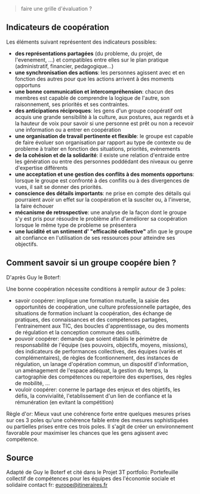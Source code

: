 
> faire une grille d'évaluation ?

## Indicateurs de coopération 

Les éléments suivant représentent des indicateurs possibles:

- **des représentations partagées** (du probleme, du projet, de l'evenement, …) et compatibles entre elles sur le plan pratique (administratif, financier, pedagogique…)
- **une synchronisation des actions**: les personnes agissent avec et en fonction des autres pour que les actions arrivent à des moments opportuns
- **une bonne communication et intercompréhension**: chacun des membres est capable de comprendre la logique de l'autre, son raisonnement, ses priorités et ses contraintes.
- **des anticipations réciproques**: les gens d'un groupe coopératif ont acquis une grande sensibilité à la culture, aux postures, aux regards et à la hauteur de voix pour savoir si une personne est prêt ou non a recevoir une information ou a entrer en coopération
- **une organisation de travail pertinente et flexible**: le groupe est capable de faire évoluer son organisation par rapport au type de contexte ou de probleme à traiter en fonction des situations, priorités, evènements
- **de la cohésion et de la solidarité**: il existe une relation d'entraide entre les génération ou entre des personnes poddédant des niveaux ou genre d'expertise différents
- **une acceptation et une gestion des conflits à des moments opportuns**: lorsque le groupe est confronté à des conflits ou à des divergences de vues, il sait se donner des priorités.
- **conscience des détails importants**: ne prise en compte des détails qui pourraient avoir un effet sur la coopération et la susciter ou, à l'inverse, la faire échouer
- **mécanisme de retrospective**: une analyse de la façon dont le groupe s'y est pris pour résoudre le problème afin d'améliorer sa coopération lorsque le même type de probleme se présentera
- **une lucidité et un sntiment d' "efficacité collective"** afin que le groupe ait confiance en l'utilisation de ses ressources pour atteindre ses objectifs.

## Comment savoir si un groupe coopére bien ?

D'après Guy le Boterf:

Une bonne coopération nécessite conditions à remplir autour de 3 poles:
- savoir coopérer: implique une formation mutuelle, la saisie des opportunités de coopération, une culture professionnelle partagée, des situations de formation incluant la coopération, des échange de pratiques, des connaissances et des compétences partagées, l'entrainement aux TIC, des boucles d'apprentissage, ou des moments de régulation et la conception commune des outils. 
- pouvoir coopérer: demande que soient établis le périmètre de responsabilité de l'équipe (ses pouvoirs, objectifs, moyens, missions), des indicateurs de performances collectives, des équipes (variés et complémentaires), de règles de fcontionnement, des instances de régulation, un lanage d'opération commun, un dispositif d'information, un aménagement de l'espace adéquat, la gestion du temps, la cartographie des compétences ou repertoire des expertises, des règles de mobilité, …
- vouloir coopérer: conerne le partage des enjeux et des objetifs, les défis, la convivialité, l'etablissement d'un lien de confiance et la rémunération (en evitant la compétition)

Règle d'or: Mieux vaut une cohérence forte entre quelques mesures prises sur ces 3 poles qu'une cohérence faible entre des mesures sophistiquées ou partielles prises entre ces trois poles. Il s'agit de créer un environnement favorable pour maximiser les chances que les gens agissent avec compétence.


## Source

Adapté de Guy le Boterf et cité dans le Projet 3T portfolio: Portefeuille collectif de compétences pour les équipes des l'économie sociale et solidaire
contact fr: europe@itineraires.fr